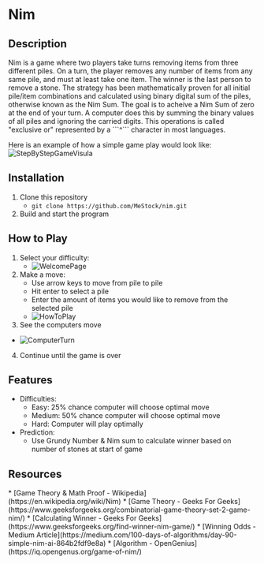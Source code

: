 <h1>Nim</h1>

<h2>Description</h2>
Nim is a game where two players take turns removing items from three different piles. On a turn, the player removes any number of items from any same pile, and must at least take one item. The winner is the last person to remove a stone. 
The strategy has been mathematically proven for all initial pile/item combinations and calculated using binary digital sum of the piles, otherwise known as the Nim Sum. The goal is to acheive a Nim Sum of zero at the end of your turn.
A computer does this by summing the binary values of all piles and ignoring the carried digits. This operations is called "exclusive or" represented by a ```^``` character in most languages.

Here is an example of how a simple game play would look like:<br>
![StepByStepGameVisula](https://www.google.com/url?sa=i&source=images&cd=&ved=2ahUKEwi7-JqN4tPlAhUS7J4KHXZJDdYQjRx6BAgBEAQ&url=https%3A%2F%2Fplus.maths.org%2Fcontent%2Fplay-win-nim&psig=AOvVaw185vr3NLUyRCVZTmlOCjMb&ust=1573067195379836 "Step by step game visual")

<h2>Installation</h2>

1. Clone this repository
    * ```git clone https://github.com/MeStock/nim.git```
2. Build and start the program

<h2>How to Play</h2>

1. Select your difficulty:
    * ![WelcomePage](WelcomePage.png "Game Welcome Page")
2. Make a move:
    * Use arrow keys to move from pile to pile
    * Hit enter to select a pile
    * Enter the amount of items you would like to remove from the selected pile
    * ![HowToPlay](MakeAMove.png "How To Play")
3. See the computers move
 * ![ComputerTurn](ComputerTurn.png "See Computers Moves")
4. Continue until the game is over

<h2>Features</h2>

* Difficulties:
    * Easy: 25% chance computer will choose optimal move
    * Medium: 50% chance computer will choose optimal move
    * Hard: Computer will play optimally
* Prediction:
    * Use Grundy Number & Nim sum to calculate winner based on number of stones at start of game

<h2>Resources</h2>
* [Game Theory & Math Proof - Wikipedia](https://en.wikipedia.org/wiki/Nim)
* [Game Theory - Geeks For Geeks](https://www.geeksforgeeks.org/combinatorial-game-theory-set-2-game-nim/)
* [Calculating Winner - Geeks For Geeks](https://www.geeksforgeeks.org/find-winner-nim-game/)
* [Winning Odds - Medium Article](https://medium.com/100-days-of-algorithms/day-90-simple-nim-ai-864b2fdf9e8a)
* [Algorithm - OpenGenius](https://iq.opengenus.org/game-of-nim/)
